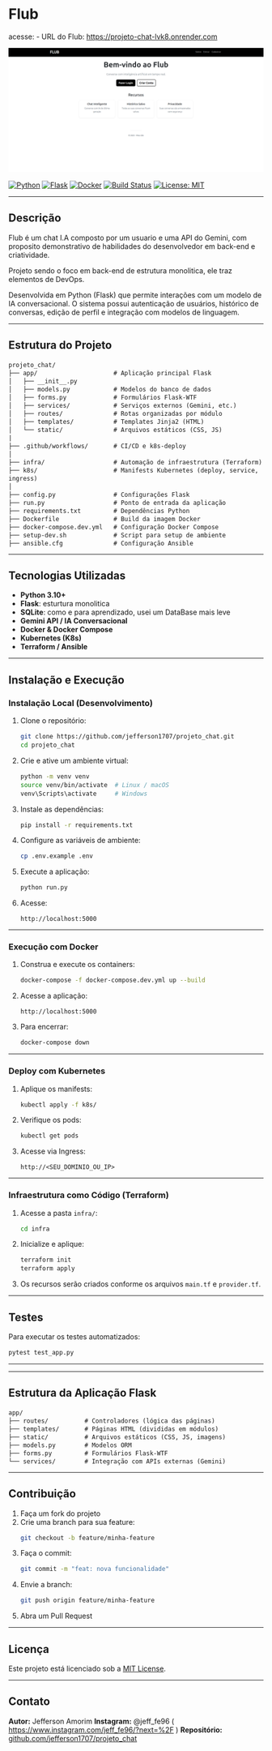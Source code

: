 # Flub

acesse: - URL do Flub: https://projeto-chat-lvk8.onrender.com

![Preview](docs/preview.png)

[![Python](https://img.shields.io/badge/python-3.10%2B-blue.svg)](https://www.python.org/)
[![Flask](https://img.shields.io/badge/Flask-2.3.x-lightgrey.svg)](https://flask.palletsprojects.com/)
[![Docker](https://img.shields.io/badge/Docker-Enabled-blue.svg)](https://www.docker.com/)
[![Build Status](https://img.shields.io/github/actions/workflow/status/jefferson1707/projeto_chat/ci.yml?branch=main)](https://github.com/jefferson1707/projeto_chat/actions)
[![License: MIT](https://img.shields.io/badge/License-MIT-green.svg)](LICENSE)

---

## Descrição

Flub é um  chat I.A composto por um usuario e uma API do Gemini, com proposito demonstrativo de habilidades do desenvolvedor em back-end e criatividade.

Projeto sendo o foco em  back-end de estrutura monolitica, ele traz elementos de DevOps.

Desenvolvida em Python (Flask) que permite interações com um modelo de IA conversacional.
O sistema possui autenticação de usuários, histórico de conversas, edição de perfil e integração com modelos de linguagem. 


---

## Estrutura do Projeto

```
projeto_chat/
├── app/                     # Aplicação principal Flask
│   ├── __init__.py
│   ├── models.py            # Modelos do banco de dados
│   ├── forms.py             # Formulários Flask-WTF
│   ├── services/            # Serviços externos (Gemini, etc.)
│   ├── routes/              # Rotas organizadas por módulo
│   ├── templates/           # Templates Jinja2 (HTML)
│   └── static/              # Arquivos estáticos (CSS, JS)
|
├── .github/workflows/       # CI/CD e k8s-deploy
│
├── infra/                   # Automação de infraestrutura (Terraform)
├── k8s/                     # Manifests Kubernetes (deploy, service, ingress)
│
├── config.py                # Configurações Flask
├── run.py                   # Ponto de entrada da aplicação
├── requirements.txt         # Dependências Python
├── Dockerfile               # Build da imagem Docker
├── docker-compose.dev.yml   # Configuração Docker Compose
├── setup-dev.sh             # Script para setup de ambiente
├── ansible.cfg              # Configuração Ansible
```

---

## Tecnologias Utilizadas

- **Python 3.10+**
- **Flask**: esturtura monolitica
- **SQLite**: como e para aprendizado, usei um DataBase mais leve
- **Gemini API / IA Conversacional**
- **Docker & Docker Compose**
- **Kubernetes (K8s)**
- **Terraform / Ansible**

---

## Instalação e Execução

### Instalação Local (Desenvolvimento)

1. Clone o repositório:
   ```bash
   git clone https://github.com/jefferson1707/projeto_chat.git
   cd projeto_chat
   ```

2. Crie e ative um ambiente virtual:
   ```bash
   python -m venv venv
   source venv/bin/activate  # Linux / macOS
   venv\Scripts\activate     # Windows
   ```

3. Instale as dependências:
   ```bash
   pip install -r requirements.txt
   ```

4. Configure as variáveis de ambiente:
   ```bash
   cp .env.example .env
   ```

5. Execute a aplicação:
   ```bash
   python run.py
   ```

6. Acesse:
   ```
   http://localhost:5000
   ```

---

### Execução com Docker

1. Construa e execute os containers:
   ```bash
   docker-compose -f docker-compose.dev.yml up --build
   ```

2. Acesse a aplicação:
   ```
   http://localhost:5000
   ```

3. Para encerrar:
   ```bash
   docker-compose down
   ```

---

### Deploy com Kubernetes

1. Aplique os manifests:
   ```bash
   kubectl apply -f k8s/
   ```

2. Verifique os pods:
   ```bash
   kubectl get pods
   ```

3. Acesse via Ingress:
   ```
   http://<SEU_DOMINIO_OU_IP>
   ```

---

### Infraestrutura como Código (Terraform)

1. Acesse a pasta `infra/`:
   ```bash
   cd infra
   ```

2. Inicialize e aplique:
   ```bash
   terraform init
   terraform apply
   ```

3. Os recursos serão criados conforme os arquivos `main.tf` e `provider.tf`.

---

## Testes

Para executar os testes automatizados:
```bash
pytest test_app.py
```

---

---

## Estrutura da Aplicação Flask

```
app/
├── routes/          # Controladores (lógica das páginas)
├── templates/       # Páginas HTML (divididas em módulos)
├── static/          # Arquivos estáticos (CSS, JS, imagens)
├── models.py        # Modelos ORM
├── forms.py         # Formulários Flask-WTF
└── services/        # Integração com APIs externas (Gemini)
```

---

## Contribuição

1. Faça um fork do projeto  
2. Crie uma branch para sua feature:
   ```bash
   git checkout -b feature/minha-feature
   ```
3. Faça o commit:
   ```bash
   git commit -m "feat: nova funcionalidade"
   ```
4. Envie a branch:
   ```bash
   git push origin feature/minha-feature
   ```
5. Abra um Pull Request

---

## Licença

Este projeto está licenciado sob a [MIT License](LICENSE).

---

## Contato

**Autor:** Jefferson  Amorim
**Instagram:** @jeff_fe96 ( https://www.instagram.com/jeff_fe96/?next=%2F )
**Repositório:** [github.com/jefferson1707/projeto_chat](https://github.com/jefferson1707/projeto_chat)

